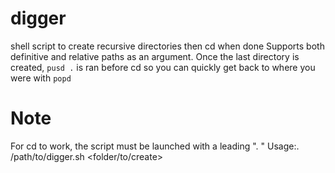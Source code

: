 # digger
shell script to create recursive directories then cd when done
Supports both definitive and relative paths as an argument.
Once the last directory is created, `pusd .` is ran before cd so you can quickly get back to where you were with `popd`

# Note
For cd to work, the script must be launched with a leading ". "
Usage:. /path/to/digger.sh <folder/to/create>
